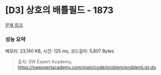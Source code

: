 # [D3] 상호의 배틀필드 - 1873 

[문제 링크](https://swexpertacademy.com/main/code/problem/problemDetail.do?contestProbId=AV5LyE7KD2ADFAXc) 

### 성능 요약

메모리: 23,140 KB, 시간: 125 ms, 코드길이: 5,807 Bytes



> 출처: SW Expert Academy, https://swexpertacademy.com/main/code/problem/problemList.do